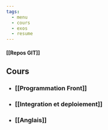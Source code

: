 ```yaml
---
tags:
  - menu
  - cours
  - exos
  - resume
---
```

#### [[Repos GIT]]
## Cours

- ### [[Programmation Front]]
- ### [[Integration et deploiement]]
- ### [[Anglais]]



